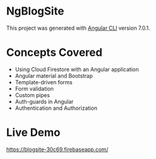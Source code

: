 # NgBlogSite

This project was generated with [Angular CLI](https://github.com/angular/angular-cli) version 7.0.1.

# Concepts Covered

- Using Cloud Firestore with an Angular application
- Angular material and Bootstrap
- Template-driven forms
- Form validation
- Custom pipes
- Auth-guards in Angular
- Authentication and Authorization

# Live Demo

https://blogsite-30c69.firebaseapp.com/


